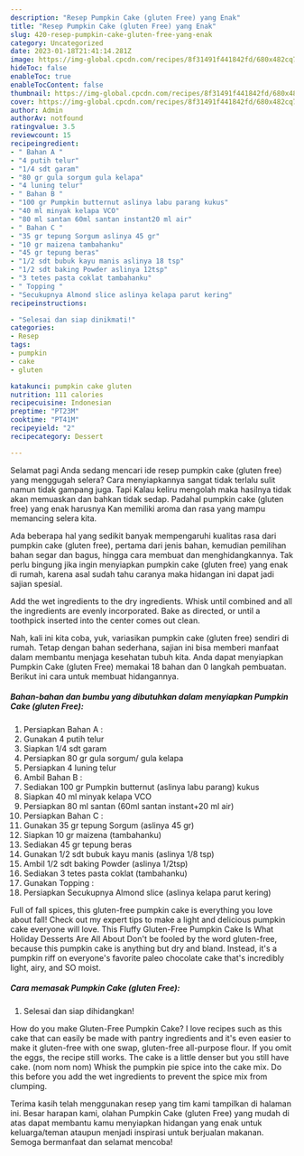 ```yaml
---
description: "Resep Pumpkin Cake (gluten Free) yang Enak"
title: "Resep Pumpkin Cake (gluten Free) yang Enak"
slug: 420-resep-pumpkin-cake-gluten-free-yang-enak
category: Uncategorized
date: 2023-01-18T21:41:14.281Z
image: https://img-global.cpcdn.com/recipes/8f31491f441842fd/680x482cq70/pumpkin-cake-gluten-free-foto-resep-utama.jpg
hideToc: false
enableToc: true
enableTocContent: false
thumbnail: https://img-global.cpcdn.com/recipes/8f31491f441842fd/680x482cq70/pumpkin-cake-gluten-free-foto-resep-utama.jpg
cover: https://img-global.cpcdn.com/recipes/8f31491f441842fd/680x482cq70/pumpkin-cake-gluten-free-foto-resep-utama.jpg
author: Admin
authorAv: notfound
ratingvalue: 3.5
reviewcount: 15
recipeingredient:
- " Bahan A "
- "4 putih telur"
- "1/4 sdt garam"
- "80 gr gula sorgum gula kelapa"
- "4 luning telur"
- " Bahan B "
- "100 gr Pumpkin butternut aslinya labu parang kukus"
- "40 ml minyak kelapa VCO"
- "80 ml santan 60ml santan instant20 ml air"
- " Bahan C "
- "35 gr tepung Sorgum aslinya 45 gr"
- "10 gr maizena tambahanku"
- "45 gr tepung beras"
- "1/2 sdt bubuk kayu manis aslinya 18 tsp"
- "1/2 sdt baking Powder aslinya 12tsp"
- "3 tetes pasta coklat tambahanku"
- " Topping "
- "Secukupnya Almond slice aslinya kelapa parut kering"
recipeinstructions:

- "Selesai dan siap dinikmati!"
categories:
- Resep
tags:
- pumpkin
- cake
- gluten

katakunci: pumpkin cake gluten 
nutrition: 111 calories
recipecuisine: Indonesian
preptime: "PT23M"
cooktime: "PT41M"
recipeyield: "2"
recipecategory: Dessert

---
```



Selamat pagi Anda sedang mencari ide resep pumpkin cake (gluten free) yang menggugah selera? Cara menyiapkannya sangat tidak terlalu sulit namun tidak gampang juga. Tapi Kalau keliru mengolah maka hasilnya tidak akan memuaskan dan bahkan tidak sedap. Padahal pumpkin cake (gluten free) yang enak harusnya Kan memiliki aroma dan rasa yang mampu memancing selera kita.


Ada beberapa hal yang sedikit banyak mempengaruhi kualitas rasa dari pumpkin cake (gluten free), pertama dari jenis bahan, kemudian pemilihan bahan segar dan bagus, hingga cara membuat dan menghidangkannya. Tak perlu bingung jika ingin menyiapkan pumpkin cake (gluten free) yang enak di rumah, karena asal sudah tahu caranya maka hidangan ini dapat jadi sajian spesial.

Add the wet ingredients to the dry ingredients. Whisk until combined and all the ingredients are evenly incorporated. Bake as directed, or until a toothpick inserted into the center comes out clean.


Nah, kali ini kita coba, yuk, variasikan pumpkin cake (gluten free) sendiri di rumah. Tetap dengan bahan sederhana, sajian ini bisa memberi manfaat dalam membantu menjaga kesehatan tubuh kita. Anda dapat menyiapkan Pumpkin Cake (gluten Free) memakai 18 bahan dan 0 langkah pembuatan. Berikut ini cara untuk membuat hidangannya.

<!--inarticleads1-->

##### Bahan-bahan dan bumbu yang dibutuhkan dalam menyiapkan Pumpkin Cake (gluten Free):

1. Persiapkan  Bahan A :
1. Gunakan 4 putih telur
1. Siapkan 1/4 sdt garam
1. Persiapkan 80 gr gula sorgum/ gula kelapa
1. Persiapkan 4 luning telur
1. Ambil  Bahan B :
1. Sediakan 100 gr Pumpkin butternut (aslinya labu parang) kukus
1. Siapkan 40 ml minyak kelapa VCO
1. Persiapkan 80 ml santan (60ml santan instant+20 ml air)
1. Persiapkan  Bahan C :
1. Gunakan 35 gr tepung Sorgum (aslinya 45 gr)
1. Siapkan 10 gr maizena (tambahanku)
1. Sediakan 45 gr tepung beras
1. Gunakan 1/2 sdt bubuk kayu manis (aslinya 1/8 tsp)
1. Ambil 1/2 sdt baking Powder (aslinya 1/2tsp)
1. Sediakan 3 tetes pasta coklat (tambahanku)
1. Gunakan  Topping :
1. Persiapkan Secukupnya Almond slice (aslinya kelapa parut kering)


Full of fall spices, this gluten-free pumpkin cake is everything you love about fall! Check out my expert tips to make a light and delicious pumpkin cake everyone will love. This Fluffy Gluten-Free Pumpkin Cake Is What Holiday Desserts Are All About Don&#39;t be fooled by the word gluten-free, because this pumpkin cake is anything but dry and bland. Instead, it&#39;s a pumpkin riff on everyone&#39;s favorite paleo chocolate cake that&#39;s incredibly light, airy, and SO moist. 

<!--inarticleads2-->

##### Cara memasak Pumpkin Cake (gluten Free):


1. Selesai dan siap dihidangkan!

How do you make Gluten-Free Pumpkin Cake? I love recipes such as this cake that can easily be made with pantry ingredients and it&#39;s even easier to make it gluten-free with one swap, gluten-free all-purpose flour. If you omit the eggs, the recipe still works. The cake is a little denser but you still have cake. (nom nom nom) Whisk the pumpkin pie spice into the cake mix. Do this before you add the wet ingredients to prevent the spice mix from clumping. 

Terima kasih telah menggunakan resep yang tim kami tampilkan di halaman ini. Besar harapan kami, olahan Pumpkin Cake (gluten Free) yang mudah di atas dapat membantu kamu menyiapkan hidangan yang enak untuk keluarga/teman ataupun menjadi inspirasi untuk berjualan makanan. Semoga bermanfaat dan selamat mencoba!
